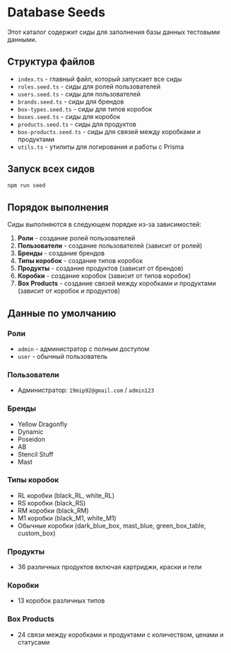 # Database Seeds

Этот каталог содержит сиды для заполнения базы данных тестовыми данными.

## Структура файлов

- `index.ts` - главный файл, который запускает все сиды
- `roles.seed.ts` - сиды для ролей пользователей
- `users.seed.ts` - сиды для пользователей
- `brands.seed.ts` - сиды для брендов
- `box-types.seed.ts` - сиды для типов коробок
- `boxes.seed.ts` - сиды для коробок
- `products.seed.ts` - сиды для продуктов
- `box-products.seed.ts` - сиды для связей между коробками и продуктами
- `utils.ts` - утилиты для логирования и работы с Prisma

## Запуск всех сидов

```bash
npm run seed
```

## Порядок выполнения

Сиды выполняются в следующем порядке из-за зависимостей:

1. **Роли** - создание ролей пользователей
2. **Пользователи** - создание пользователей (зависит от ролей)
3. **Бренды** - создание брендов
4. **Типы коробок** - создание типов коробок
5. **Продукты** - создание продуктов (зависит от брендов)
6. **Коробки** - создание коробок (зависит от типов коробок)
7. **Box Products** - создание связей между коробками и продуктами (зависит от коробок и продуктов)

## Данные по умолчанию

### Роли

- `admin` - администратор с полным доступом
- `user` - обычный пользователь

### Пользователи

- Администратор: `19mip92@gmail.com` / `admin123`

### Бренды

- Yellow Dragonfly
- Dynamic
- Poseidon
- AB
- Stencil Stuff
- Mast

### Типы коробок

- RL коробки (black_RL, white_RL)
- RS коробки (black_RS)
- RM коробки (black_RM)
- M1 коробки (black_M1, white_M1)
- Обычные коробки (dark_blue_box, mast_blue, green_box_table, custom_box)

### Продукты

- 36 различных продуктов включая картриджи, краски и гели

### Коробки

- 13 коробок различных типов

### Box Products

- 24 связи между коробками и продуктами с количеством, ценами и статусами
